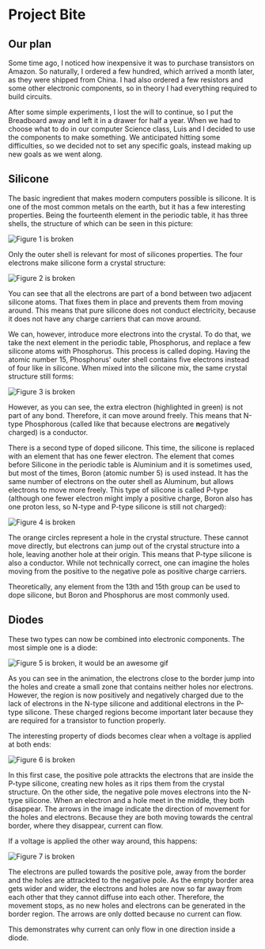 # Project Bite

## Our plan
Some time ago, I noticed how inexpensive it was to purchase transistors on Amazon. So naturally, I ordered a few hundred, which arrived a month later, as they were shipped from China. I had also ordered a few resistors and some other electronic components, so in theory I had everything required to build circuits.

After some simple experiments, I lost the will to continue, so I put the Breadboard away and left it in a drawer for half a year. When we had to choose what to do in our computer Science class, Luis and I decided to use the components to make something. We anticipated hitting some difficulties, so we decided not to set any specific goals, instead making up new goals as we went along.

## Silicone
The basic ingredient that makes modern computers possible is silicone. It is one of the most common metals on the earth, but it has a few interesting properties. Being the fourteenth element in the periodic table, it has three shells, the structure of which can be seen in this picture:

![Figure 1 is broken](pictures/fig001.png "Figure 1")

Only the outer shell is relevant for most of silicones properties. The four electrons make silicone form a crystal structure:

![Figure 2 is broken](pictures/fig002.png "Figure 2") 

You can see that all the electrons are part of a bond between two adjacent silicone atoms. That fixes them in place and prevents them from moving around. This means that pure silicone does not conduct electricity, because it does not have any charge carriers that can move around.

We can, however, introduce more electrons into the crystal. To do that, we take the next element in the periodic table, Phosphorus, and replace a few silicone atoms with Phosphorus. This process is called doping. Having the atomic number 15, Phosphorus' outer shell contains five electrons instead of four like in silicone. When mixed into the silicone mix, the same crystal structure still forms:

![Figure 3 is broken](pictures/fig003.png "Figure 3")

However, as you can see, the extra electron (highlighted in green) is not part of any bond. Therefore, it can move around freely. This means that N-type Phosphorous (called like that because electrons are **n**egatively charged) is a conductor.

There is a second type of doped silicone. This time, the silicone is replaced with an element that has one fewer electron. The element that comes before Silicone in the periodic table is Aluminium and it is sometimes used, but most of the times, Boron (atomic number 5) is used instead. It has the same number of electrons on the outer shell as Aluminum, but allows electrons to move more freely. This type of silicone is called P-type (although one fewer electron might imply a positive charge, Boron also has one proton less, so N-type and P-type silicone is still not charged):

![Figure 4 is broken](pictures/fig004.png "Figure 4")

The orange circles represent a hole in the crystal structure. These cannot move directly, but electrons can jump out of the crystal structure into a hole, leaving another hole at their origin. This means that P-type silicone is also a conductor. While not technically correct, one can imagine the holes moving from the positive to the negative pole as positive charge carriers.

Theoretically, any element from the 13th and 15th group can be used to dope silicone, but Boron and Phosphorus are most commonly used.

## Diodes

These two types can now be combined into electronic components. The most simple one is a diode:

![Figure 5 is broken, it would be an awesome gif](pictures/fig005b.gif "Figure 5")

As you can see in the animation, the electrons close to the border jump into the holes and create a small zone that contains neither holes nor electrons. However, the region is now positively and negatively charged due to the lack of electrons in the N-type silicone and additional electrons in the P-type silicone. These charged regions become important later because they are required for a transistor to function properly.

The interesting property of diods becomes clear when a voltage is applied at both ends:

![Figure 6 is broken](pictures/fig006.png "Figure 6")

In this first case, the positive pole attrackts the electrons that are inside the P-type silicone, creating new holes as it rips them from the crystal structure. On the other side, the negative pole moves electrons into the N-type silicone. When an electron and a hole meet in the middle, they both disappear. The arrows in the image indicate the direction of movement for the holes and electrons. Because they are both moving towards the central border, where they disappear, current can flow.

If a voltage is applied the other way around, this happens:

![Figure 7 is broken](pictures/fig007.png "Figure 7")

The electrons are pulled towards the positive pole, away from the border and the holes are attrackted to the negative pole. As the empty border area gets wider and wider, the electrons and holes are now so far away from each other that they cannot diffuse into each other. Therefore, the movement stops, as no new holes and electrons can be generated in the border region. The arrows are only dotted because no current can flow.

This demonstrates why current can only flow in one direction inside a diode.
